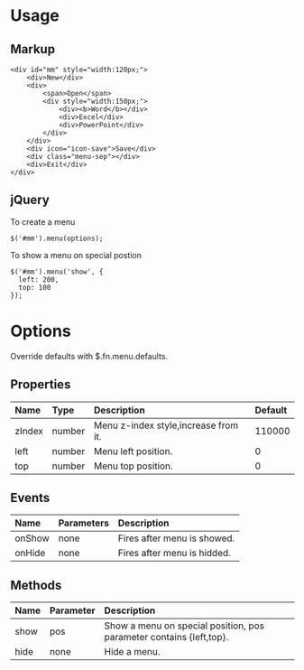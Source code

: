 # Usage #

## Markup ##
```
<div id="mm" style="width:120px;">
	<div>New</div>
	<div>
		<span>Open</span>
		<div style="width:150px;">
			<div><b>Word</b></div>
			<div>Excel</div>
			<div>PowerPoint</div>
		</div>
	</div>
	<div icon="icon-save">Save</div>
	<div class="menu-sep"></div>
	<div>Exit</div>
</div>
```

## jQuery ##
To create a menu
```
$('#mm').menu(options);
```

To show a menu on special postion
```
$('#mm').menu('show', {
  left: 200,
  top: 100
});
```

# Options #

Override defaults with $.fn.menu.defaults.

## Properties ##

| **Name** | **Type** | **Description** | **Default** |
|:---------|:---------|:----------------|:------------|
| zIndex   | number   | Menu z-index style,increase from it. | 110000      |
| left     | number   | Menu left position. | 0           |
| top      | number   | Menu top position. | 0           |

## Events ##

| **Name** | **Parameters** | **Description** |
|:---------|:---------------|:----------------|
| onShow   | none           | Fires after menu is showed. |
| onHide   | none           | Fires after menu is hidded. |

## Methods ##

| **Name** | **Parameter** | **Description** |
|:---------|:--------------|:----------------|
| show     | pos           | Show a menu on special position, pos parameter contains {left,top}. |
| hide     | none          | Hide a menu.    |